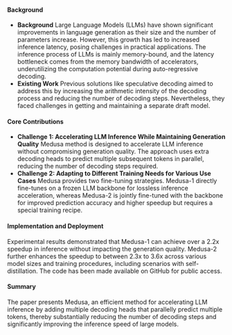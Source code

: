 #### Background
- **Background**
Large Language Models (LLMs) have shown significant improvements in language generation as their size and the number of parameters increase. However, this growth has led to increased inference latency, posing challenges in practical applications. The inference process of LLMs is mainly memory-bound, and the latency bottleneck comes from the memory bandwidth of accelerators, underutilizing the computation potential during auto-regressive decoding.
- **Existing Work**
Previous solutions like speculative decoding aimed to address this by increasing the arithmetic intensity of the decoding process and reducing the number of decoding steps. Nevertheless, they faced challenges in getting and maintaining a separate draft model.

#### Core Contributions
  - **Challenge 1: Accelerating LLM Inference While Maintaining Generation Quality**
      Medusa method is designed to accelerate LLM inference without compromising generation quality. The approach uses extra decoding heads to predict multiple subsequent tokens in parallel, reducing the number of decoding steps required.
  - **Challenge 2: Adapting to Different Training Needs for Various Use Cases**
      Medusa provides two fine-tuning strategies. Medusa-1 directly fine-tunes on a frozen LLM backbone for lossless inference acceleration, whereas Medusa-2 is jointly fine-tuned with the backbone for improved prediction accuracy and higher speedup but requires a special training recipe.

#### Implementation and Deployment
Experimental results demonstrated that Medusa-1 can achieve over a 2.2x speedup in inference without impacting the generation quality. Medusa-2 further enhances the speedup to between 2.3x to 3.6x across various model sizes and training procedures, including scenarios with self-distillation. The code has been made available on GitHub for public access.

#### Summary
The paper presents Medusa, an efficient method for accelerating LLM inference by adding multiple decoding heads that parallelly predict multiple tokens, thereby substantially reducing the number of decoding steps and significantly improving the inference speed of large models.